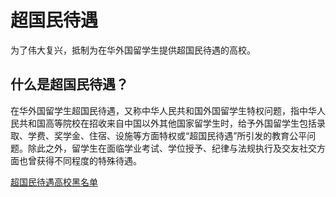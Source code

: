 超国民待遇
====

为了伟大复兴，抵制为在华外国留学生提供超国民待遇的高校。

## 什么是超国民待遇？

在华外国留学生超国民待遇，又称中华人民共和国外国留学生特权问题，指中华人民共和国高等院校在招收来自中国以外其他国家留学生时，给予外国留学生包括录取、学费、奖学金、住宿、设施等方面特权或“超国民待遇”所引发的教育公平问题。除此之外，留学生在面临学业考试、学位授予、纪律与法规执行及交友社交方面也曾获得不同程度的特殊待遇。

[超国民待遇高校黑名单](https://github.com/ChaoGuoMinDaiYu/AntiChaoGuoMinDaiYu/blob/main/blacklist.md)

